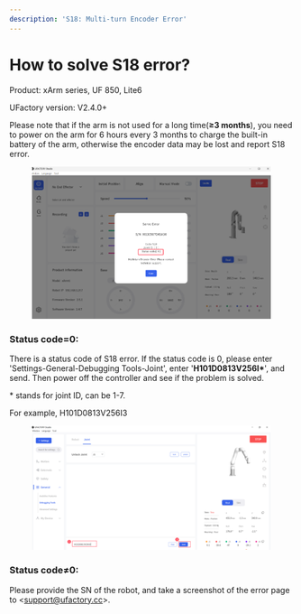 ```yaml
---
description: 'S18: Multi-turn Encoder Error'
---
```


# How to solve S18 error?

Product: xArm series, UF 850, Lite6

UFactory version: V2.4.0+

Please note that if the arm is not used for a long time(**≥3 months**), you need to power on the arm for 6 hours every 3 months to charge the built-in battery of the arm, otherwise the encoder data may be lost and report S18 error.

<figure><img src="../.gitbook/assets/image.png" alt=""><figcaption></figcaption></figure>

### Status code=0:

There is a status code of S18 error. If the status code is 0, please enter 'Settings-General-Debugging Tools-Joint', enter '**H101D0813V256I\***', and send. Then power off the controller and see if the problem is solved.

\* stands for joint ID, can be 1-7.

For example, H101D0813V256I3

<figure><img src="../.gitbook/assets/image (1).png" alt=""><figcaption></figcaption></figure>



### Status code≠0:

Please provide the SN of the robot, and take a screenshot of the error page to <[support@ufactory.cc](mailto:support@ufactory.cc)>.

###
